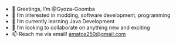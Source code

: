 - 👋 Greetings, I’m @Gyoza-Goomba
- 👀 I’m interested in modding, software development, programming
- 🌱 I’m currently learning Java Development
- 💞️ I’m looking to collaborate on anything new and exciting
- 📫 Reach me via email! amatos250@gmail.com

<!---
Gyoza-Goomba/Gyoza-Goomba is a ✨ special ✨ repository because its `README.md` (this file) appears on your GitHub profile.
You can click the Preview link to take a look at your changes.
--->
